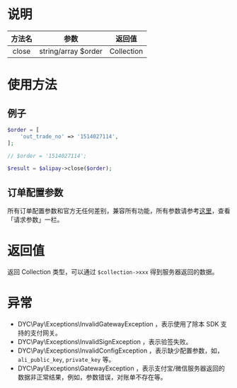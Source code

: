 # 说明

| 方法名 | 参数 | 返回值 |
| :---: | :---: | :---: |
| close | string/array $order | Collection |

# 使用方法

## 例子

```PHP
$order = [
    'out_trade_no' => '1514027114',
];

// $order = '1514027114';

$result = $alipay->close($order);
```

## 订单配置参数

所有订单配置参数和官方无任何差别，兼容所有功能，所有参数请参考[这里](https://docs.open.alipay.com/api_1/alipay.trade.close/)，查看「请求参数」一栏。

# 返回值

返回 Collection 类型，可以通过 `$collection->xxx` 得到服务器返回的数据。

# 异常

* DYC\Pay\Exceptions\InvalidGatewayException ，表示使用了除本 SDK 支持的支付网关。
* DYC\Pay\Exceptions\InvalidSignException ，表示验签失败。
* DYC\Pay\Exceptions\InvalidConfigException ，表示缺少配置参数，如，`ali_public_key`, `private_key` 等。
* DYC\Pay\Exceptions\GatewayException ，表示支付宝/微信服务器返回的数据非正常结果，例如，参数错误，对账单不存在等。



